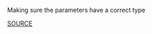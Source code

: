 Making sure the parameters have a correct type

[SOURCE](https://docs.aws.amazon.com/AWSCloudFormation/latest/UserGuide/best-practices.html#parmtypes)